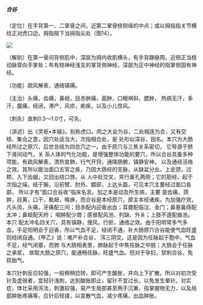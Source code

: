 ##### 合谷

〔定位〕在手背第一、二掌骨之间，近第二掌骨桡侧缘的中点；或以拇指指关节横纹正对虎口边，拇指按下当拇指尖处（图14）。

![](img/图14.jpg)

〔解剖〕在第一骨间背侧肌中，深层为拇内收肌横头，有手背静脉网，近侧正当桡动脉穿向手掌处；布有桡神经浅支的掌背侧神经，深部为正中神经的指掌侧固有神经。

〔功能〕疏风解表，通络镇痛。

〔主治〕头痛，齿痛，鼻衄，目赤肿痛，面肿，口眼㖞斜，腮肿， 热病无汗，多汗，腹痛，经闭，滞产，风疹，痢疾，以及小儿惊风。

〔刺灸〕直刺0.5〜1.0寸，可灸。

〔讲述〕出《灵枢•本输》。别称虎口。肉之大会为谷，二处相连为合，又有交结、集会之意，因穴处适当大，次指相合处，是 处形似深谷，因名。本穴为大肠经所过之原穴，后世总结为四总穴之一。由于原穴与三焦关系密切， 它导源于脐下肾间动气，关 系人体的气化功能，是增强整体功能的要穴，所以合谷具备多种 项能，有疏风解表，清热宣肺，行气开窍，通降肠腑，镇静安神， 以及通经活络之效。其所以能治面口五官之疾，乃因大肠经的支脉，从缺盆分出，上走颈，过颊，入下齿龈，又回出绕口唇，从 人中处交叉，夹行鼻孔两侧；它的筋经，起于次指之端，结于腕，沿前臂、肘外、臑部，上达头面，可见本穴主要经过面口各部， 所以才有“面口合谷收”临床名言。加之本是动及所生病，主要 是齿痛，颈肿，目黄，口干，鼽衄，喉痹，而合谷是本经原穴，原主本经诸疾。为加强疗效，凡头风，头痛，牙痛配三间；目赤配内迎香出血；耳聋配临泣、金门；鼻塞鼻痔配太冲；鼻衄配天府； 咽肿配少商；感冒配风池、列缺、外关；上肢不遂配曲池。本穴 配太冲名四关穴，具有镇静，搜风，行瘀，通络之效。由于阳明常多气多血，手足阳明会于迎香，所以气血不足，经闭不通，补大肠原穴合谷能使气血旺盛则经闭自通。《甲乙》说：难产补合谷， 泻三阴交。这是因为任脉起于胞中，气血不足，经气闭塞，而肺 与大肠相表里，肺脉起于中焦任脉之中脘；大肠会于任脉之承浆， 故取大肠之原穴，能通畅任脉，旺盛气血。但对于孕妇，禁刺合谷，免损胎气。

本穴针刺反应较强，一般稍稍捻转，即可产生酸胀，并向上下扩散。所以对初次受针及虚弱者，宜轻针浅刺，达到酸胀即止，留针不宜过长，以免发生晕针。对实症，体壮采用泻法，刺激较强，易产生局部甚至两手沉重，指掌握物无力，以及局部肿胀疼痛等，应针后轻揉，以宣散气血，减少疼痛，出血肿胀。
